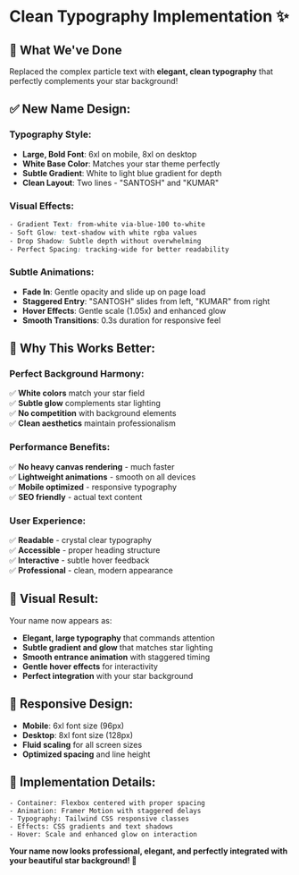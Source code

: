 # Clean Typography Implementation ✨

## 🎯 What We've Done

Replaced the complex particle text with **elegant, clean typography** that perfectly complements your star background!

## ✅ **New Name Design:**

### **Typography Style:**
- **Large, Bold Font**: 6xl on mobile, 8xl on desktop
- **White Base Color**: Matches your star theme perfectly
- **Subtle Gradient**: White to light blue gradient for depth
- **Clean Layout**: Two lines - "SANTOSH" and "KUMAR"

### **Visual Effects:**
```css
- Gradient Text: from-white via-blue-100 to-white
- Soft Glow: text-shadow with white rgba values
- Drop Shadow: Subtle depth without overwhelming
- Perfect Spacing: tracking-wide for better readability
```

### **Subtle Animations:**
- **Fade In**: Gentle opacity and slide up on page load
- **Staggered Entry**: "SANTOSH" slides from left, "KUMAR" from right
- **Hover Effects**: Gentle scale (1.05x) and enhanced glow
- **Smooth Transitions**: 0.3s duration for responsive feel

## 🌟 **Why This Works Better:**

### **Perfect Background Harmony:**
✅ **White colors** match your star field  
✅ **Subtle glow** complements star lighting  
✅ **No competition** with background elements  
✅ **Clean aesthetics** maintain professionalism  

### **Performance Benefits:**
✅ **No heavy canvas rendering** - much faster  
✅ **Lightweight animations** - smooth on all devices  
✅ **Mobile optimized** - responsive typography  
✅ **SEO friendly** - actual text content  

### **User Experience:**
✅ **Readable** - crystal clear typography  
✅ **Accessible** - proper heading structure  
✅ **Interactive** - subtle hover feedback  
✅ **Professional** - clean, modern appearance  

## 🎨 **Visual Result:**

Your name now appears as:
- **Elegant, large typography** that commands attention
- **Subtle gradient and glow** that matches star lighting
- **Smooth entrance animation** with staggered timing
- **Gentle hover effects** for interactivity
- **Perfect integration** with your star background

## 📱 **Responsive Design:**
- **Mobile**: 6xl font size (96px)
- **Desktop**: 8xl font size (128px)
- **Fluid scaling** for all screen sizes
- **Optimized spacing** and line height

## 🚀 **Implementation Details:**

```tsx
- Container: Flexbox centered with proper spacing
- Animation: Framer Motion with staggered delays
- Typography: Tailwind CSS responsive classes
- Effects: CSS gradients and text shadows
- Hover: Scale and enhanced glow on interaction
```

**Your name now looks professional, elegant, and perfectly integrated with your beautiful star background! 🌟**